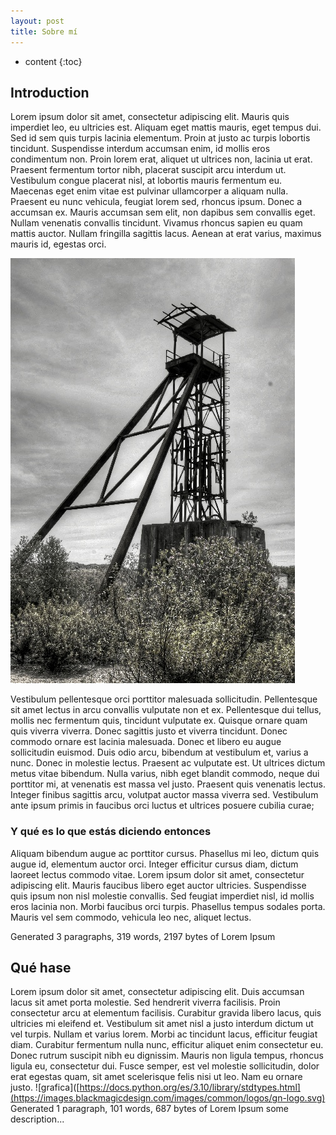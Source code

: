 ```yaml
---
layout: post
title: Sobre mí
---
```


* content
{:toc}

## Introduction
Lorem ipsum dolor sit amet, consectetur adipiscing elit. Mauris quis imperdiet leo, eu ultricies est. Aliquam eget mattis mauris, eget tempus dui. Sed id sem quis turpis lacinia elementum. Proin at justo ac turpis lobortis tincidunt. Suspendisse interdum accumsan enim, id mollis eros condimentum non. Proin lorem erat, aliquet ut ultrices non, lacinia ut erat. Praesent fermentum tortor nibh, placerat suscipit arcu interdum ut. Vestibulum congue placerat nisl, at lobortis mauris fermentum eu. Maecenas eget enim vitae est pulvinar ullamcorper a aliquam nulla. Praesent eu nunc vehicula, feugiat lorem sed, rhoncus ipsum. Donec a accumsan ex. Mauris accumsan sem elit, non dapibus sem convallis eget. Nullam venenatis convallis tincidunt. Vivamus rhoncus sapien eu quam mattis auctor. Nullam fringilla sagittis lacus. Aenean at erat varius, maximus mauris id, egestas orci.

![Paisaje Jujuy](style/image/DSC_0075_tonemapped-1.jpg "Este es el epígrafe")


Vestibulum pellentesque orci porttitor malesuada sollicitudin. Pellentesque sit amet lectus in arcu convallis vulputate non et ex. Pellentesque dui tellus, mollis nec fermentum quis, tincidunt vulputate ex. Quisque ornare quam quis viverra viverra. Donec sagittis justo et viverra tincidunt. Donec commodo ornare est lacinia malesuada. Donec et libero eu augue sollicitudin euismod. Duis odio arcu, bibendum at vestibulum et, varius a nunc. Donec in molestie lectus. Praesent ac vulputate est. Ut ultrices dictum metus vitae bibendum. Nulla varius, nibh eget blandit commodo, neque dui porttitor mi, at venenatis est massa vel justo. Praesent quis venenatis lectus. Integer finibus sagittis arcu, volutpat auctor massa viverra sed. Vestibulum ante ipsum primis in faucibus orci luctus et ultrices posuere cubilia curae;
### Y qué es lo que estás diciendo entonces
Aliquam bibendum augue ac porttitor cursus. Phasellus mi leo, dictum quis augue id, elementum auctor orci. Integer efficitur cursus diam, dictum laoreet lectus commodo vitae. Lorem ipsum dolor sit amet, consectetur adipiscing elit. Mauris faucibus libero eget auctor ultricies. Suspendisse quis ipsum non nisl molestie convallis. Sed feugiat imperdiet nisl, id mollis eros lacinia non. Morbi faucibus orci turpis. Phasellus tempus sodales porta. Mauris vel sem commodo, vehicula leo nec, aliquet lectus.

Generated 3 paragraphs, 319 words, 2197 bytes of Lorem Ipsum
## Qué hase
Lorem ipsum dolor sit amet, consectetur adipiscing elit. Duis accumsan lacus sit amet porta molestie. Sed hendrerit viverra facilisis. Proin consectetur arcu at elementum facilisis. Curabitur gravida libero lacus, quis ultricies mi eleifend et. Vestibulum sit amet nisl a justo interdum dictum ut vel turpis. Nullam et varius lorem. Morbi ac tincidunt lacus, efficitur feugiat diam. Curabitur fermentum nulla nunc, efficitur aliquet enim consectetur eu. Donec rutrum suscipit nibh eu dignissim. Mauris non ligula tempus, rhoncus ligula eu, consectetur dui. Fusce semper, est vel molestie sollicitudin, dolor erat egestas quam, sit amet scelerisque felis nisi ut leo. Nam eu ornare justo.
![grafica]([https://docs.python.org/es/3.10/library/stdtypes.html](https://images.blackmagicdesign.com/images/common/logos/gn-logo.svg)
Generated 1 paragraph, 101 words, 687 bytes of Lorem Ipsum
some description...
